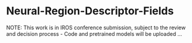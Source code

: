 # Neural-Region-Descriptor-Fields

NOTE: This work is in IROS conference submission, subject to the review and decision process - Code and pretrained models will be uploaded ...
